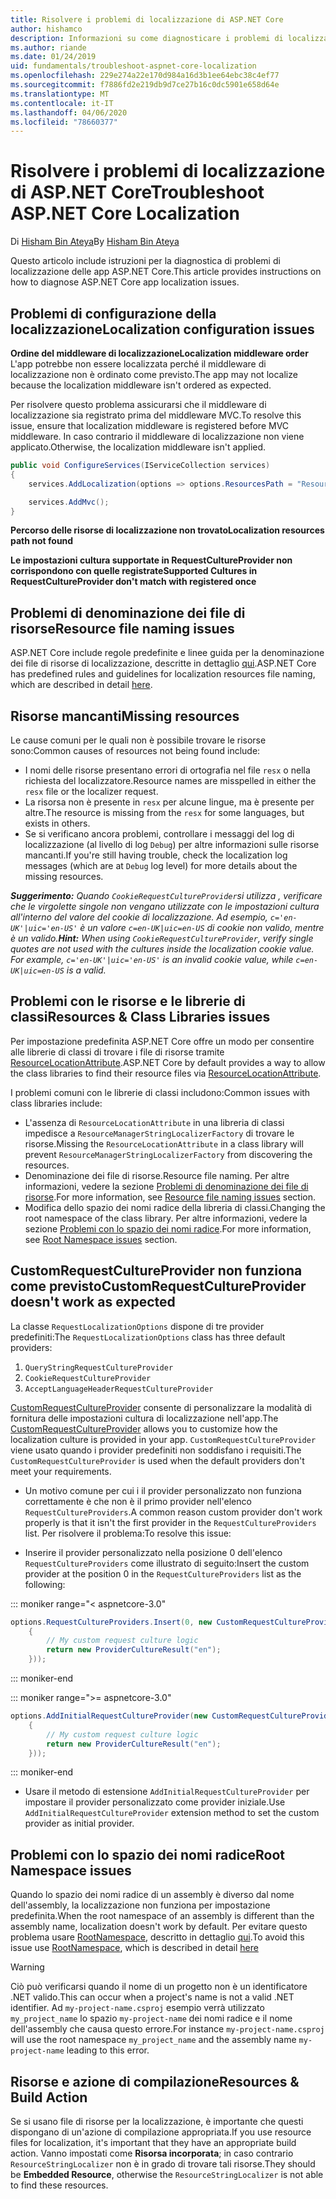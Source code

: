 ```yaml
---
title: Risolvere i problemi di localizzazione di ASP.NET Core
author: hishamco
description: Informazioni su come diagnosticare i problemi di localizzazione nelle app ASP.NET Core.
ms.author: riande
ms.date: 01/24/2019
uid: fundamentals/troubleshoot-aspnet-core-localization
ms.openlocfilehash: 229e274a22e170d984a16d3b1ee64ebc38c4ef77
ms.sourcegitcommit: f7886fd2e219db9d7ce27b16c0dc5901e658d64e
ms.translationtype: MT
ms.contentlocale: it-IT
ms.lasthandoff: 04/06/2020
ms.locfileid: "78660377"
---
```

# <a name="troubleshoot-aspnet-core-localization"></a><span data-ttu-id="59e89-103">Risolvere i problemi di localizzazione di ASP.NET Core</span><span class="sxs-lookup"><span data-stu-id="59e89-103">Troubleshoot ASP.NET Core Localization</span></span>

<span data-ttu-id="59e89-104">Di [Hisham Bin Ateya](https://github.com/hishamco)</span><span class="sxs-lookup"><span data-stu-id="59e89-104">By [Hisham Bin Ateya](https://github.com/hishamco)</span></span>

<span data-ttu-id="59e89-105">Questo articolo include istruzioni per la diagnostica di problemi di localizzazione delle app ASP.NET Core.</span><span class="sxs-lookup"><span data-stu-id="59e89-105">This article provides instructions on how to diagnose ASP.NET Core app localization issues.</span></span>

## <a name="localization-configuration-issues"></a><span data-ttu-id="59e89-106">Problemi di configurazione della localizzazione</span><span class="sxs-lookup"><span data-stu-id="59e89-106">Localization configuration issues</span></span>

<span data-ttu-id="59e89-107">**Ordine del middleware di localizzazione**</span><span class="sxs-lookup"><span data-stu-id="59e89-107">**Localization middleware order**</span></span>  
<span data-ttu-id="59e89-108">L'app potrebbe non essere localizzata perché il middleware di localizzazione non è ordinato come previsto.</span><span class="sxs-lookup"><span data-stu-id="59e89-108">The app may not localize because the localization middleware isn't ordered as expected.</span></span>

<span data-ttu-id="59e89-109">Per risolvere questo problema assicurarsi che il middleware di localizzazione sia registrato prima del middleware MVC.</span><span class="sxs-lookup"><span data-stu-id="59e89-109">To resolve this issue, ensure that localization middleware is registered before MVC middleware.</span></span> <span data-ttu-id="59e89-110">In caso contrario il middleware di localizzazione non viene applicato.</span><span class="sxs-lookup"><span data-stu-id="59e89-110">Otherwise, the localization middleware isn't applied.</span></span>

```csharp
public void ConfigureServices(IServiceCollection services)
{
    services.AddLocalization(options => options.ResourcesPath = "Resources");

    services.AddMvc();
}
```

<span data-ttu-id="59e89-111">**Percorso delle risorse di localizzazione non trovato**</span><span class="sxs-lookup"><span data-stu-id="59e89-111">**Localization resources path not found**</span></span>

<span data-ttu-id="59e89-112">**Le impostazioni cultura supportate in RequestCultureProvider non corrispondono con quelle registrate**</span><span class="sxs-lookup"><span data-stu-id="59e89-112">**Supported Cultures in RequestCultureProvider don't match with registered once**</span></span>  

## <a name="resource-file-naming-issues"></a><span data-ttu-id="59e89-113">Problemi di denominazione dei file di risorse</span><span class="sxs-lookup"><span data-stu-id="59e89-113">Resource file naming issues</span></span>

<span data-ttu-id="59e89-114">ASP.NET Core include regole predefinite e linee guida per la denominazione dei file di risorse di localizzazione, descritte in dettaglio [qui](xref:fundamentals/localization?view=aspnetcore-2.2#resource-file-naming).</span><span class="sxs-lookup"><span data-stu-id="59e89-114">ASP.NET Core has predefined rules and guidelines for localization resources file naming, which are described in detail [here](xref:fundamentals/localization?view=aspnetcore-2.2#resource-file-naming).</span></span>

## <a name="missing-resources"></a><span data-ttu-id="59e89-115">Risorse mancanti</span><span class="sxs-lookup"><span data-stu-id="59e89-115">Missing resources</span></span>

<span data-ttu-id="59e89-116">Le cause comuni per le quali non è possibile trovare le risorse sono:</span><span class="sxs-lookup"><span data-stu-id="59e89-116">Common causes of resources not being found include:</span></span>

- <span data-ttu-id="59e89-117">I nomi delle risorse presentano errori di ortografia nel file `resx` o nella richiesta del localizzatore.</span><span class="sxs-lookup"><span data-stu-id="59e89-117">Resource names are misspelled in either the `resx` file or the localizer request.</span></span>
- <span data-ttu-id="59e89-118">La risorsa non è presente in `resx` per alcune lingue, ma è presente per altre.</span><span class="sxs-lookup"><span data-stu-id="59e89-118">The resource is missing from the `resx` for some languages, but exists in others.</span></span>
- <span data-ttu-id="59e89-119">Se si verificano ancora problemi, controllare i messaggi del log di localizzazione (al livello di log `Debug`) per altre informazioni sulle risorse mancanti.</span><span class="sxs-lookup"><span data-stu-id="59e89-119">If you're still having trouble, check the localization log messages (which are at `Debug` log level) for more details about the missing resources.</span></span>

<span data-ttu-id="59e89-120">_**Suggerimento:** Quando `CookieRequestCultureProvider`si utilizza , verificare che le virgolette singole non vengano utilizzate con le impostazioni cultura all'interno del valore del cookie di localizzazione. Ad esempio, `c='en-UK'|uic='en-US'` è un valore `c=en-UK|uic=en-US` di cookie non valido, mentre è un valido._</span><span class="sxs-lookup"><span data-stu-id="59e89-120">_**Hint:** When using `CookieRequestCultureProvider`, verify single quotes are not used with the cultures inside the localization cookie value. For example, `c='en-UK'|uic='en-US'` is an invalid cookie value, while `c=en-UK|uic=en-US` is a valid._</span></span>

## <a name="resources--class-libraries-issues"></a><span data-ttu-id="59e89-121">Problemi con le risorse e le librerie di classi</span><span class="sxs-lookup"><span data-stu-id="59e89-121">Resources & Class Libraries issues</span></span>

<span data-ttu-id="59e89-122">Per impostazione predefinita ASP.NET Core offre un modo per consentire alle librerie di classi di trovare i file di risorse tramite [ResourceLocationAttribute](/dotnet/api/microsoft.extensions.localization.resourcelocationattribute?view=aspnetcore-2.1).</span><span class="sxs-lookup"><span data-stu-id="59e89-122">ASP.NET Core by default provides a way to allow the class libraries to find their resource files via [ResourceLocationAttribute](/dotnet/api/microsoft.extensions.localization.resourcelocationattribute?view=aspnetcore-2.1).</span></span>

<span data-ttu-id="59e89-123">I problemi comuni con le librerie di classi includono:</span><span class="sxs-lookup"><span data-stu-id="59e89-123">Common issues with class libraries include:</span></span>
- <span data-ttu-id="59e89-124">L'assenza di `ResourceLocationAttribute` in una libreria di classi impedisce a `ResourceManagerStringLocalizerFactory` di trovare le risorse.</span><span class="sxs-lookup"><span data-stu-id="59e89-124">Missing the `ResourceLocationAttribute` in a class library will prevent `ResourceManagerStringLocalizerFactory` from discovering the resources.</span></span>
- <span data-ttu-id="59e89-125">Denominazione dei file di risorse.</span><span class="sxs-lookup"><span data-stu-id="59e89-125">Resource file naming.</span></span> <span data-ttu-id="59e89-126">Per altre informazioni, vedere la sezione [Problemi di denominazione dei file di risorse](#resource-file-naming-issues).</span><span class="sxs-lookup"><span data-stu-id="59e89-126">For more information, see [Resource file naming issues](#resource-file-naming-issues) section.</span></span>
- <span data-ttu-id="59e89-127">Modifica dello spazio dei nomi radice della libreria di classi.</span><span class="sxs-lookup"><span data-stu-id="59e89-127">Changing the root namespace of the class library.</span></span> <span data-ttu-id="59e89-128">Per altre informazioni, vedere la sezione [Problemi con lo spazio dei nomi radice](#root-namespace-issues).</span><span class="sxs-lookup"><span data-stu-id="59e89-128">For more information, see [Root Namespace issues](#root-namespace-issues) section.</span></span>

## <a name="customrequestcultureprovider-doesnt-work-as-expected"></a><span data-ttu-id="59e89-129">CustomRequestCultureProvider non funziona come previsto</span><span class="sxs-lookup"><span data-stu-id="59e89-129">CustomRequestCultureProvider doesn't work as expected</span></span>

<span data-ttu-id="59e89-130">La classe `RequestLocalizationOptions` dispone di tre provider predefiniti:</span><span class="sxs-lookup"><span data-stu-id="59e89-130">The `RequestLocalizationOptions` class has three default providers:</span></span>

1. `QueryStringRequestCultureProvider`
2. `CookieRequestCultureProvider`
3. `AcceptLanguageHeaderRequestCultureProvider`

<span data-ttu-id="59e89-131">[CustomRequestCultureProvider](/dotnet/api/microsoft.aspnetcore.localization.customrequestcultureprovider?view=aspnetcore-2.1) consente di personalizzare la modalità di fornitura delle impostazioni cultura di localizzazione nell'app.</span><span class="sxs-lookup"><span data-stu-id="59e89-131">The [CustomRequestCultureProvider](/dotnet/api/microsoft.aspnetcore.localization.customrequestcultureprovider?view=aspnetcore-2.1) allows you to customize how the localization culture is provided in your app.</span></span> <span data-ttu-id="59e89-132">`CustomRequestCultureProvider` viene usato quando i provider predefiniti non soddisfano i requisiti.</span><span class="sxs-lookup"><span data-stu-id="59e89-132">The `CustomRequestCultureProvider` is used when the default providers don't meet your requirements.</span></span>

- <span data-ttu-id="59e89-133">Un motivo comune per cui i il provider personalizzato non funziona correttamente è che non è il primo provider nell'elenco `RequestCultureProviders`.</span><span class="sxs-lookup"><span data-stu-id="59e89-133">A common reason custom provider don't work properly is that it isn't the first provider in the `RequestCultureProviders` list.</span></span> <span data-ttu-id="59e89-134">Per risolvere il problema:</span><span class="sxs-lookup"><span data-stu-id="59e89-134">To resolve this issue:</span></span>

- <span data-ttu-id="59e89-135">Inserire il provider personalizzato nella posizione 0 dell'elenco `RequestCultureProviders` come illustrato di seguito:</span><span class="sxs-lookup"><span data-stu-id="59e89-135">Insert the custom provider at the position 0 in the `RequestCultureProviders` list as the following:</span></span>

::: moniker range="< aspnetcore-3.0"
```csharp
options.RequestCultureProviders.Insert(0, new CustomRequestCultureProvider(async context =>
    {
        // My custom request culture logic
        return new ProviderCultureResult("en");
    }));
```
::: moniker-end

::: moniker range=">= aspnetcore-3.0"
```csharp
options.AddInitialRequestCultureProvider(new CustomRequestCultureProvider(async context =>
    {
        // My custom request culture logic
        return new ProviderCultureResult("en");
    }));
```
::: moniker-end

- <span data-ttu-id="59e89-136">Usare il metodo di estensione `AddInitialRequestCultureProvider` per impostare il provider personalizzato come provider iniziale.</span><span class="sxs-lookup"><span data-stu-id="59e89-136">Use `AddInitialRequestCultureProvider` extension method to set the custom provider as initial provider.</span></span>

## <a name="root-namespace-issues"></a><span data-ttu-id="59e89-137">Problemi con lo spazio dei nomi radice</span><span class="sxs-lookup"><span data-stu-id="59e89-137">Root Namespace issues</span></span>

<span data-ttu-id="59e89-138">Quando lo spazio dei nomi radice di un assembly è diverso dal nome dell'assembly, la localizzazione non funziona per impostazione predefinita.</span><span class="sxs-lookup"><span data-stu-id="59e89-138">When the root namespace of an assembly is different than the assembly name, localization doesn't work by default.</span></span> <span data-ttu-id="59e89-139">Per evitare questo problema usare [RootNamespace](/dotnet/api/microsoft.extensions.localization.rootnamespaceattribute?view=aspnetcore-2.1), descritto in dettaglio [qui](xref:fundamentals/localization?view=aspnetcore-2.2#resource-file-naming).</span><span class="sxs-lookup"><span data-stu-id="59e89-139">To avoid this issue use [RootNamespace](/dotnet/api/microsoft.extensions.localization.rootnamespaceattribute?view=aspnetcore-2.1), which is described in detail [here](xref:fundamentals/localization?view=aspnetcore-2.2#resource-file-naming)</span></span>

> [!WARNING]
> <span data-ttu-id="59e89-140">Ciò può verificarsi quando il nome di un progetto non è un identificatore .NET valido.</span><span class="sxs-lookup"><span data-stu-id="59e89-140">This can occur when a project's name is not a valid .NET identifier.</span></span> <span data-ttu-id="59e89-141">Ad `my-project-name.csproj` esempio verrà utilizzato `my_project_name` lo spazio `my-project-name` dei nomi radice e il nome dell'assembly che causa questo errore.</span><span class="sxs-lookup"><span data-stu-id="59e89-141">For instance `my-project-name.csproj` will use the root namespace `my_project_name` and the assembly name `my-project-name` leading to this error.</span></span> 

## <a name="resources--build-action"></a><span data-ttu-id="59e89-142">Risorse e azione di compilazione</span><span class="sxs-lookup"><span data-stu-id="59e89-142">Resources & Build Action</span></span>

<span data-ttu-id="59e89-143">Se si usano file di risorse per la localizzazione, è importante che questi dispongano di un'azione di compilazione appropriata.</span><span class="sxs-lookup"><span data-stu-id="59e89-143">If you use resource files for localization, it's important that they have an appropriate build action.</span></span> <span data-ttu-id="59e89-144">Vanno impostati come **Risorsa incorporata**; in caso contrario `ResourceStringLocalizer` non è in grado di trovare tali risorse.</span><span class="sxs-lookup"><span data-stu-id="59e89-144">They should be **Embedded Resource**, otherwise the `ResourceStringLocalizer` is not able to find these resources.</span></span>
